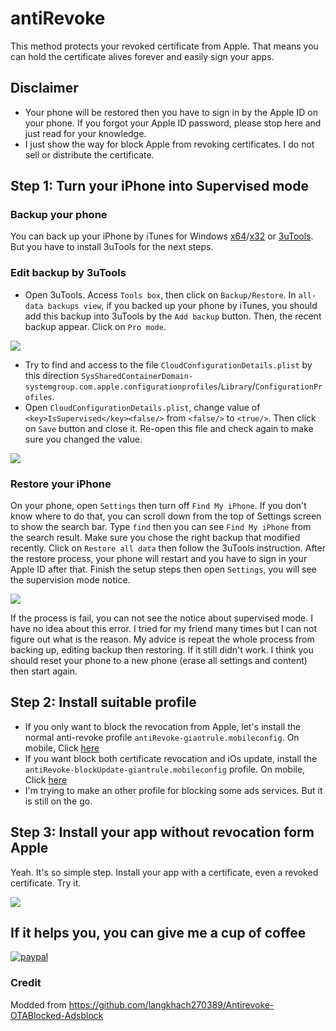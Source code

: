 # antiRevoke
This method protects your revoked certificate from Apple. That means you can hold the certificate alives forever and easily sign your apps.
## Disclaimer
* Your phone will be restored then you have to sign in by the Apple ID on your phone. If you forgot your Apple ID password, please stop here and just read for your knowledge.
*  I just show the way for block Apple from revoking certificates. I do not sell or distribute the certificate.
## Step 1: Turn your iPhone into Supervised mode
### Backup your phone
You can back up your iPhone by iTunes for Windows [x64](https://www.apple.com/itunes/download/win64/)/[x32](https://www.apple.com/itunes/download/win32/) or [3uTools](http://www.3u.com/). But you have to install 3uTools for the next steps.
### Edit backup by 3uTools
* Open 3uTools. Access `Tools box`, then click on `Backup/Restore`. In `all-data backups view`, if you backed up your phone by iTunes, you should add this backup into 3uTools by the `Add backup` button. Then, the recent backup appear. Click on `Pro mode`.

![](https://github.com/giantrule/antiRevoke/raw/master/imgs/01.jpg)

* Try to find and access to the file `CloudConfigurationDetails.plist` by this direction `SysSharedContainerDomain-systemgroup.com.apple.configurationprofiles`/`Library`/`ConfigurationProfiles`.
* Open `CloudConfigurationDetails.plist`, change value of `<key>IsSupervised</key><false/>` from `<false/>` to `<true/>`. Then click on `Save` button and close it. Re-open this file and check again to make sure you changed the value.

![](https://github.com/giantrule/antiRevoke/raw/master/imgs/02.jpg)

### Restore your iPhone
On your phone, open `Settings` then turn off `Find My iPhone`. If you don't know where to do that, you can scroll down from the top of Settings screen to show the search bar. Type `find` then you can see `Find My iPhone` from the search result.
Make sure you chose the right backup that modified recently. Click on `Restore all data` then follow the 3uTools instruction.
After the restore process, your phone will restart and you have to sign in your Apple ID after that. Finish the setup steps then open `Settings`, you will see the supervision mode notice.

![](https://github.com/giantrule/antiRevoke/raw/master/imgs/03.png)

If the process is fail, you can not see the notice about supervised mode. I have no idea about this error. I tried for my friend many times but I can not figure out what is the reason. My advice is repeat the whole process from backing up, editing backup then restoring. If it still didn't work. I think you should reset your phone to a new phone (erase all settings and content) then start again.

## Step 2: Install suitable profile
* If you only want to block the revocation from Apple, let's install the normal anti-revoke profile `antiRevoke-giantrule.mobileconfig`. On mobile, Click [here](https://raw.githubusercontent.com/giantrule/antiRevoke/master/antiRevoke-giantrule.mobileconfig)
* If you want block both certificate revocation and iOs update, install the `antiRevoke-blockUpdate-giantrule.mobileconfig` profile. On mobile, Click [here](https://raw.githubusercontent.com/giantrule/antiRevoke/master/antiRevoke-blockUpdate-giantrule.mobileconfig)
* I'm trying to make an other profile for blocking some ads services. But it is still on the go.
## Step 3: Install your app without revocation form Apple
Yeah. It's so simple step. Install your app with a certificate, even a revoked certificate. Try it.

![](https://github.com/giantrule/antiRevoke/raw/master/imgs/04.png)

## If it helps you, you can give me a cup of coffee
[![paypal](https://www.paypalobjects.com/en_US/i/btn/btn_donateCC_LG.gif)](ltn119412@gmail.com)

### Credit
Modded from https://github.com/langkhach270389/Antirevoke-OTABlocked-Adsblock
